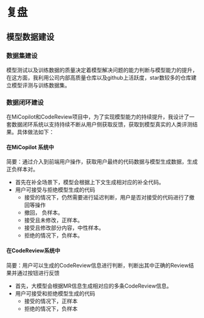 # 复盘

## 模型数据建设

### 数据集建设
模型测试以及训练数据的质量决定着模型解决问题的能力判断与模型能力的提升，在这方面，我利用公司内部高质量仓库以及github上活跃度，star数较多的仓库建立模型评测与训练数据集。
### 数据闭环建设
在MiCopilot和CodeReview项目中，为了实现模型能力的持续提升，我设计了一套数据闭环系统以支持持续不断从用户侧获取反馈，获取到模型真实的人类评测结果。具体做法如下：
#### 在MiCopilot 系统中
简要：通过介入到前端用户操作，获取用户最终的代码数据与模型生成数据，生成正负样本对。
* 首先在补全场景下，模型会根据上下文生成相对应的补全代码。
* 用户可接受与拒绝模型生成的代码
    * 接受的情况下，仍然需要进行延迟判断，用户是否对接受的代码进行了撤回等操作
    * 撤回， 负样本。
    * 接受且未修改，正样本。
    * 接受且修改部分内容，中性样本。
    * 拒绝的情况下，负样本。   

#### 在CodeReview系统中
简要：用户可以生成的CodeReview信息进行判断，判断出其中正确的Review结果并通过按钮进行反馈
* 首先，大模型会根据MR信息生成相对应的多条CodeReview信息。
* 用户可接受和拒绝模型生成的代码
    * 接受的情况下，正样本
    * 拒绝的情况下，负样本

